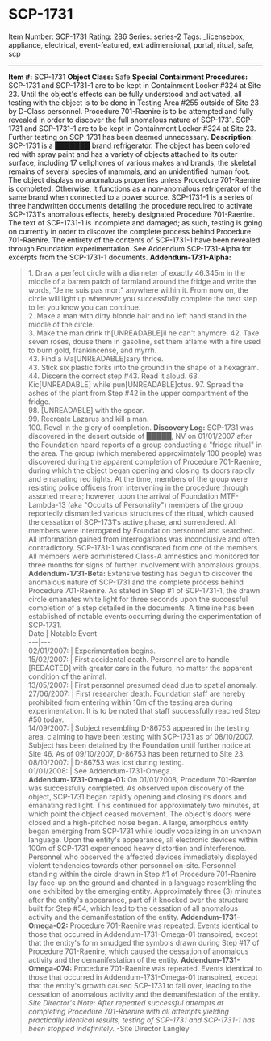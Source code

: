 # SCP-1731
Item Number: SCP-1731
Rating: 286
Series: series-2
Tags: _licensebox, appliance, electrical, event-featured, extradimensional, portal, ritual, safe, scp

---

**Item #:** SCP-1731
**Object Class:** Safe
**Special Containment Procedures:** SCP-1731 and SCP-1731-1 are to be kept in Containment Locker #324 at Site 23. Until the object's effects can be fully understood and activated, all testing with the object is to be done in Testing Area #255 outside of Site 23 by D-Class personnel. Procedure 701-Raenire is to be attempted and fully revealed in order to discover the full anomalous nature of SCP-1731.
SCP-1731 and SCP-1731-1 are to be kept in Containment Locker #324 at Site 23. Further testing on SCP-1731 has been deemed unnecessary.
**Description:** SCP-1731 is a ███████ brand refrigerator. The object has been colored red with spray paint and has a variety of objects attached to its outer surface, including 17 cellphones of various makes and brands, the skeletal remains of several species of mammals, and an unidentified human foot. The object displays no anomalous properties unless Procedure 701-Raenire is completed. Otherwise, it functions as a non-anomalous refrigerator of the same brand when connected to a power source.
SCP-1731-1 is a series of three handwritten documents detailing the procedure required to activate SCP-1731's anomalous effects, hereby designated Procedure 701-Raenire. The text of SCP-1731-1 is incomplete and damaged; as such, testing is going on currently in order to discover the complete process behind Procedure 701-Raenire. The entirety of the contents of SCP-1731-1 have been revealed through Foundation experimentation. See Addendum SCP-1731-Alpha for excerpts from the SCP-1731-1 documents.
**Addendum-1731-Alpha:**
> 1\. Draw a perfect circle with a diameter of exactly 46.345m in the middle of a barren patch of farmland around the fridge and write the words, "Je ne suis pas mort" anywhere within it. From now on, the circle will light up whenever you successfully complete the next step to let you know you can continue.  
>  2\. Make a man with dirty blonde hair and no left hand stand in the middle of the circle.  
>  3\. Make the man drink th[UNREADABLE]il he can't anymore.
> 42\. Take seven roses, douse them in gasoline, set them aflame with a fire used to burn gold, frankincense, and myrrh.  
>  43\. Find a Ma[UNREADABLE]sary thrice.  
>  43\. Stick six plastic forks into the ground in the shape of a hexagram.  
>  44\. Discern the correct step #43. Read it aloud.
> 63\. Kic[UNREADABLE] while pun[UNREADABLE]ctus.
> 97\. Spread the ashes of the plant from Step #42 in the upper compartment of the fridge.  
>  98\. [UNREADABLE] with the spear.  
>  99\. Recreate Lazarus and kill a man.  
>  100\. Revel in the glory of completion.
**Discovery Log:** SCP-1731 was discovered in the desert outside of █████, NV on 01/01/2007 after the Foundation heard reports of a group conducting a "fridge ritual" in the area. The group (which membered approximately 100 people) was discovered during the apparent completion of Procedure 701-Raenire, during which the object began opening and closing its doors rapidly and emanating red lights. At the time, members of the group were resisting police officers from intervening in the procedure through assorted means; however, upon the arrival of Foundation MTF-Lambda-13 (aka "Occults of Personality") members of the group reportedly dismantled various structures of the ritual, which caused the cessation of SCP-1731's active phase, and surrendered. All members were interrogated by Foundation personnel and searched. All information gained from interrogations was inconclusive and often contradictory. SCP-1731-1 was confiscated from one of the members. All members were administered Class-A amnestics and monitored for three months for signs of further involvement with anomalous groups.
**Addendum-1731-Beta:** Extensive testing has begun to discover the anomalous nature of SCP-1731 and the complete process behind Procedure 701-Raenire. As stated in Step #1 of SCP-1731-1, the drawn circle emanates white light for three seconds upon the successful completion of a step detailed in the documents. A timeline has been established of notable events occurring during the experimentation of SCP-1731.  
Date | Notable Event  
---|---  
02/01/2007: | Experimentation begins.  
15/02/2007: | First accidental death. Personnel are to handle [REDACTED] with greater care in the future, no matter the apparent condition of the animal.  
13/05/2007: | First personnel presumed dead due to spatial anomaly.  
27/06/2007: | First researcher death. Foundation staff are hereby prohibited from entering within 10m of the testing area during experimentation. It is to be noted that staff successfully reached Step #50 today.  
14/09/2007: | Subject resembling D-86753 appeared in the testing area, claiming to have been testing with SCP-1731 as of 08/10/2007. Subject has been detained by the Foundation until further notice at Site 46. As of 09/10/2007, D-86753 has been returned to Site 23.  
08/10/2007: | D-86753 was lost during testing.  
01/01/2008: | See Addendum-1731-Omega.  
**Addendum-1731-Omega-01:** On 01/01/2008, Procedure 701-Raenire was successfully completed. As observed upon discovery of the object, SCP-1731 began rapidly opening and closing its doors and emanating red light. This continued for approximately two minutes, at which point the object ceased movement. The object's doors were closed and a high-pitched noise began. A large, amorphous entity began emerging from SCP-1731 while loudly vocalizing in an unknown language. Upon the entity's appearance, all electronic devices within 100m of SCP-1731 experienced heavy distortion and interference. Personnel who observed the affected devices immediately displayed violent tendencies towards other personnel on-site. Personnel standing within the circle drawn in Step #1 of Procedure 701-Raenire lay face-up on the ground and chanted in a language resembling the one exhibited by the emerging entity. Approximately three (3) minutes after the entity's appearance, part of it knocked over the structure built for Step #54, which lead to the cessation of all anomalous activity and the demanifestation of the entity.
**Addendum-1731-Omega-02:** Procedure 701-Raenire was repeated. Events identical to those that occurred in Addendum-1731-Omega-01 transpired, except that the entity's form smudged the symbols drawn during Step #17 of Procedure 701-Raenire, which caused the cessation of anomalous activity and the demanifestation of the entity.
**Addendum-1731-Omega-074:** Procedure 701-Raenire was repeated. Events identical to those that occurred in Addendum-1731-Omega-01 transpired, except that the entity's growth caused SCP-1731 to fall over, leading to the cessation of anomalous activity and the demanifestation of the entity.
_Site Director's Note: After repeated successful attempts at completing Procedure 701-Raenire with all attempts yielding practically identical results, testing of SCP-1731 and SCP-1731-1 has been stopped indefinitely._ -Site Director Langley
